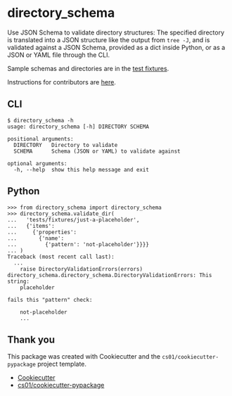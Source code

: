 # directory_schema

Use JSON Schema to validate directory structures:
The specified directory is translated into a JSON structure like the output from `tree -J`,
and is validated against a JSON Schema, provided as a dict inside Python,
or as a JSON or YAML file through the CLI.

Sample schemas and directories are in the [test fixtures](tests/fixtures).

Instructions for contributors are [here](CONTRIBUTING.md).

## CLI

```
$ directory_schema -h
usage: directory_schema [-h] DIRECTORY SCHEMA

positional arguments:
  DIRECTORY   Directory to validate
  SCHEMA      Schema (JSON or YAML) to validate against

optional arguments:
  -h, --help  show this help message and exit
```

## Python

```
>>> from directory_schema import directory_schema
>>> directory_schema.validate_dir(
...   'tests/fixtures/just-a-placeholder',
...   {'items':
...     {'properties':
...       {'name':
...         {'pattern': 'not-placeholder'}}}}
... )
Traceback (most recent call last):
  ...
    raise DirectoryValidationErrors(errors)
directory_schema.directory_schema.DirectoryValidationErrors: This string:
    placeholder

fails this "pattern" check:

    not-placeholder
    ...
```

## Thank you
This package was created with Cookiecutter and the `cs01/cookiecutter-pypackage` project template.
- [Cookiecutter](https://github.com/audreyr/cookiecutter)
- [cs01/cookiecutter-pypackage](https://github.com/cs01/cookiecutter-pypackage)

